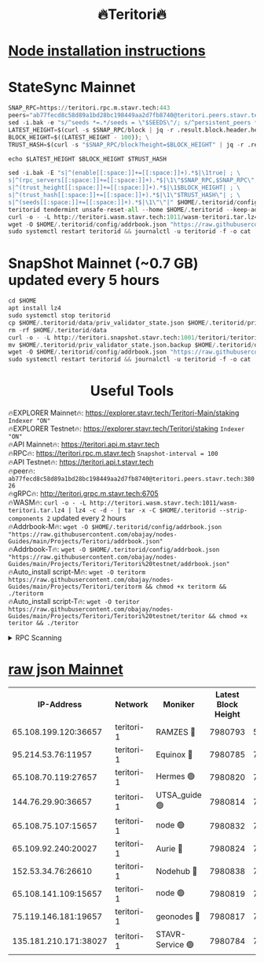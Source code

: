<h1 align="center"> 🔥Teritori🔥</h1>


[Node installation instructions](https://github.com/obajay/nodes-Guides/tree/main/Projects/Teritori)
=

# StateSync Mainnet
```python
SNAP_RPC=https://teritori.rpc.m.stavr.tech:443
peers="ab77fecd8c58d89a1bd28bc198449aa2d7fb8740@teritori.peers.stavr.tech:38026"
sed -i.bak -e "s/^seeds *=.*/seeds = \"$SEEDS\"/; s/^persistent_peers *=.*/persistent_peers = \"$PEERS\"/" $HOME/.teritorid/config/config.toml
LATEST_HEIGHT=$(curl -s $SNAP_RPC/block | jq -r .result.block.header.height); \
BLOCK_HEIGHT=$((LATEST_HEIGHT - 100)); \
TRUST_HASH=$(curl -s "$SNAP_RPC/block?height=$BLOCK_HEIGHT" | jq -r .result.block_id.hash)

echo $LATEST_HEIGHT $BLOCK_HEIGHT $TRUST_HASH

sed -i.bak -E "s|^(enable[[:space:]]+=[[:space:]]+).*$|\1true| ; \
s|^(rpc_servers[[:space:]]+=[[:space:]]+).*$|\1\"$SNAP_RPC,$SNAP_RPC\"| ; \
s|^(trust_height[[:space:]]+=[[:space:]]+).*$|\1$BLOCK_HEIGHT| ; \
s|^(trust_hash[[:space:]]+=[[:space:]]+).*$|\1\"$TRUST_HASH\"| ; \
s|^(seeds[[:space:]]+=[[:space:]]+).*$|\1\"\"|" $HOME/.teritorid/config/config.toml
teritorid tendermint unsafe-reset-all --home $HOME/.teritorid --keep-addr-book
curl -o - -L http://teritori.wasm.stavr.tech:1011/wasm-teritori.tar.lz4 | lz4 -c -d - | tar -x -C $HOME/.teritorid --strip-components 2
wget -O $HOME/.teritorid/config/addrbook.json "https://raw.githubusercontent.com/obajay/nodes-Guides/main/Projects/Teritori/addrbook.json"
sudo systemctl restart teritorid && journalctl -u teritorid -f -o cat
```

# SnapShot Mainnet (~0.7 GB) updated every 5 hours
```python
cd $HOME
apt install lz4
sudo systemctl stop teritorid
cp $HOME/.teritorid/data/priv_validator_state.json $HOME/.teritorid/priv_validator_state.json.backup
rm -rf $HOME/.teritorid/data
curl -o - -L http://teritori.snapshot.stavr.tech:1001/teritori/teritori-snap.tar.lz4 | lz4 -c -d - | tar -x -C $HOME/.teritorid --strip-components 2
mv $HOME/.teritorid/priv_validator_state.json.backup $HOME/.teritorid/data/priv_validator_state.json
wget -O $HOME/.teritorid/config/addrbook.json "https://raw.githubusercontent.com/obajay/nodes-Guides/main/Projects/Teritori/addrbook.json"
sudo systemctl restart teritorid && journalctl -u teritorid -f -o cat
```
 <h1 align="center"> Useful Tools</h1>

🔥EXPLORER Mainnet🔥:      https://explorer.stavr.tech/Teritori-Main/staking      `Indexer "ON"` \
🔥EXPLORER Testnet🔥:        https://explorer.stavr.tech/Teritori/staking            `Indexer "ON"` \
🔥API Mainnet🔥:                   https://teritori.api.m.stavr.tech \
🔥RPC🔥:                                   https://teritori.rpc.m.stavr.tech                         `Snapshot-interval = 100` \
🔥API Testnet🔥:                     https://teritori.api.t.stavr.tech \
🔥peer🔥:                     `ab77fecd8c58d89a1bd28bc198449aa2d7fb8740@teritori.peers.stavr.tech:38026` \
🔥gRPC🔥:                                http://teritori.grpc.m.stavr.tech:6705 \
🔥WASM🔥: ```curl -o - -L http://teritori.wasm.stavr.tech:1011/wasm-teritori.tar.lz4 | lz4 -c -d - | tar -x -C $HOME/.teritorid --strip-components 2``` updated every 2 hours \
🔥Addrbook-M🔥:    ```wget -O $HOME/.teritorid/config/addrbook.json "https://raw.githubusercontent.com/obajay/nodes-Guides/main/Projects/Teritori/addrbook.json"``` \
🔥Addrbook-T🔥:    ```wget -O $HOME/.teritorid/config/addrbook.json "https://raw.githubusercontent.com/obajay/nodes-Guides/main/Projects/Teritori/Teritori%20testnet/addrbook.json"``` \
🔥Auto_install script-M🔥: ```wget -O teritorm https://raw.githubusercontent.com/obajay/nodes-Guides/main/Projects/Teritori/teritorm && chmod +x teritorm && ./teritorm``` \
🔥Auto_install script-T🔥: ```wget -O teritor https://raw.githubusercontent.com/obajay/nodes-Guides/main/Projects/Teritori/Teritori%20testnet/teritor && chmod +x teritor && ./teritor```

<details>
<summary>RPC Scanning</summary>

<h2 align="center"> We scan nodes in real time every 4 hours. And we provide the final result of RPC endpoints.
We cannot influence the operation of these nodes in any way. </h2>


```python
If Voting Power is higher than 0 --> then the Node is a validator of the network and may be subject to attack and be a potential threat to the chain.
```
```python
We marked such validators with a red symbol
```

</details>

[raw json Mainnet](https://rpc-check.teritorim.stavr.tech/teritorim/rpc-teritorim-result.json)
=



<table><tr><th>IP-Address</th><th>Network</th><th>Moniker</th><th>Latest Block Height</th><th>Earliest Block Height</th><th>Catching Up</th><th>Tx Index</th><th>Voting Power</th><th>Scan Time</th></tr><tr><td>65.108.199.120:36657</td><td>teritori-1</td><td>RAMZES 🔴</td><td>7980793</td><td>5996001</td><td>False</td><td>on</td><td>787916</td><td>2024-03-22T12:44:20.542248126UTC</td></tr><tr><td>95.214.53.76:11957</td><td>teritori-1</td><td>Equinox 🔴</td><td>7980785</td><td>7203180</td><td>False</td><td>on</td><td>1541601</td><td>2024-03-22T12:43:37.370873278UTC</td></tr><tr><td>65.108.70.119:27657</td><td>teritori-1</td><td>Hermes 🟢</td><td>7980820</td><td>7203180</td><td>False</td><td>on</td><td>0</td><td>2024-03-22T12:47:04.387327706UTC</td></tr><tr><td>144.76.29.90:36657</td><td>teritori-1</td><td>UTSA_guide 🟢</td><td>7980814</td><td>7208001</td><td>False</td><td>on</td><td>0</td><td>2024-03-22T12:46:27.241901240UTC</td></tr><tr><td>65.108.75.107:15657</td><td>teritori-1</td><td>node 🟢</td><td>7980832</td><td>7358868</td><td>False</td><td>on</td><td>0</td><td>2024-03-22T12:48:17.721330191UTC</td></tr><tr><td>65.109.92.240:20027</td><td>teritori-1</td><td>Aurie 🔴</td><td>7980824</td><td>7568001</td><td>False</td><td>on</td><td>119310</td><td>2024-03-22T12:47:25.150055992UTC</td></tr><tr><td>152.53.34.76:26610</td><td>teritori-1</td><td>Nodehub 🔴</td><td>7980838</td><td>7580883</td><td>False</td><td>on</td><td>65696</td><td>2024-03-22T12:48:55.847085476UTC</td></tr><tr><td>65.108.141.109:15657</td><td>teritori-1</td><td>node 🟢</td><td>7980819</td><td>7714496</td><td>False</td><td>on</td><td>0</td><td>2024-03-22T12:46:57.282761328UTC</td></tr><tr><td>75.119.146.181:19657</td><td>teritori-1</td><td>geonodes 🔴</td><td>7980817</td><td>7747478</td><td>False</td><td>on</td><td>37624</td><td>2024-03-22T12:46:44.415972632UTC</td></tr><tr><td>135.181.210.171:38027</td><td>teritori-1</td><td>STAVR-Service 🟢</td><td>7980784</td><td>7979001</td><td>False</td><td>on</td><td>0</td><td>2024-03-22T12:43:28.757564785UTC</td></tr></table>
